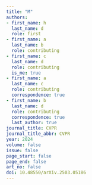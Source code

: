 ```yaml
---
title: "M"
authors:
- first_name: h
  last_name: d
  role: first
- first_name: a
  last_name: b
  role: contributing
- first_name: c
  last_name: d
  role: contributing
  is_me: true
- first_name: a
  last_name: c
  role: contributing
  correspondence: true
- first_name: b
  last_name: d
  role: contributing
  correspondence: true
  last_author: true
journal_title: CVPR
journal_title_abbr: CVPR
year: 2024
volume: false
issue: false
page_start: false
page_end: false
art_no: false
doi: 10.48550/arXiv.2503.05186
---
```

